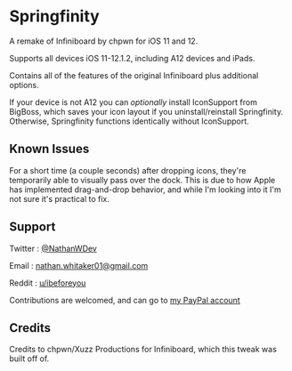 # Springfinity
A remake of Infiniboard by chpwn for iOS 11 and 12.

Supports all devices iOS 11-12.1.2, including A12 devices and iPads.

Contains all of the features of the original Infiniboard plus additional options.

If your device is not A12 you can _optionally_ install IconSupport from BigBoss, which saves your icon layout if you
uninstall/reinstall Springfinity. Otherwise, Springfinity functions identically without IconSupport.

## Known Issues
For a short time (a couple seconds) after dropping icons, they're temporarily able to visually pass over the dock. This is due to how Apple has implemented drag-and-drop behavior, and while I'm looking into it I'm not sure it's practical to fix.

## Support
Twitter : [@NathanWDev](https://twitter.com/NathanWDev)

Email : nathan.whitaker01@gmail.com

Reddit : [u/ibeforeyou](https://reddit.com/u/ibeforeyou)

Contributions are welcomed, and can go to
[my PayPal account](https://paypal.me/NathanWDev)


## Credits
Credits to chpwn/Xuzz Productions for Infiniboard, which this tweak was built off of.